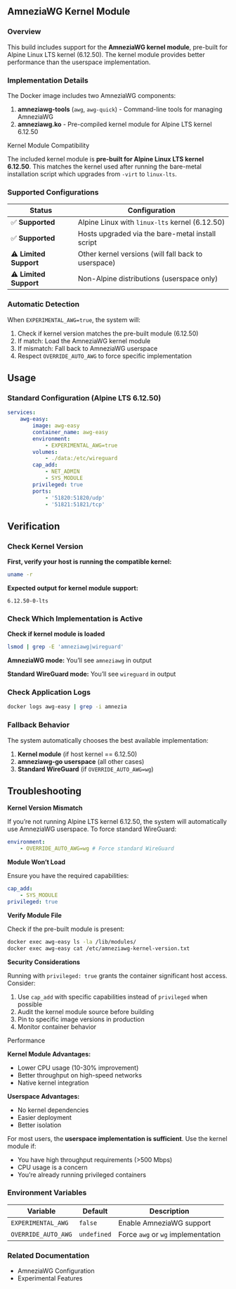 ﻿## AmneziaWG Kernel Module
### Overview

This build includes support for the **AmneziaWG kernel module**, pre-built for Alpine Linux LTS kernel (6.12.50). The kernel module provides better performance than the userspace implementation.

### Implementation Details

The Docker image includes two AmneziaWG components:

1. **amneziawg-tools** (`awg`, `awg-quick`) - Command-line tools for managing AmneziaWG
2. **amneziawg.ko** - Pre-compiled kernel module for Alpine LTS kernel 6.12.50

 Kernel Module Compatibility

The included kernel module is **pre-built for Alpine Linux LTS kernel 6.12.50**. This matches the kernel used after running the bare-metal installation script which upgrades from `-virt` to `linux-lts`.

### Supported Configurations

| Status                 | Configuration                                       |
| ---------------------- | --------------------------------------------------- |
| ✅ **Supported**       | Alpine Linux with `linux-lts` kernel (6.12.50)      |
| ✅ **Supported**       | Hosts upgraded via the bare-metal install script    |
| ⚠️ **Limited Support** | Other kernel versions (will fall back to userspace) |
| ⚠️ **Limited Support** | Non-Alpine distributions (userspace only)           |

### Automatic Detection

When `EXPERIMENTAL_AWG=true`, the system will:

1. Check if kernel version matches the pre-built module (6.12.50)
2. If match: Load the AmneziaWG kernel module
3. If mismatch: Fall back to AmneziaWG userspace
4. Respect `OVERRIDE_AUTO_AWG` to force specific implementation

## Usage

### Standard Configuration (Alpine LTS 6.12.50)

```yaml
services:
    awg-easy:
        image: awg-easy
        container_name: awg-easy
        environment:
            - EXPERIMENTAL_AWG=true
        volumes:
            - ./data:/etc/wireguard
        cap_add:
            - NET_ADMIN
            - SYS_MODULE
        privileged: true
        ports:
            - '51820:51820/udp'
            - '51821:51821/tcp'
```

## Verification

###  Check Kernel Version

**First, verify your host is running the compatible kernel:**

```sh
uname -r
```

**Expected output for kernel module support:**

`6.12.50-0-lts`

###  Check Which Implementation is Active

**Check if kernel module is loaded**

```sh
lsmod | grep -E 'amneziawg|wireguard'
```

**AmneziaWG mode:** You’ll see `amneziawg` in output

**Standard WireGuard mode:** You’ll see `wireguard` in output

### Check Application Logs

```sh
docker logs awg-easy | grep -i amnezia
```

### Fallback Behavior

The system automatically chooses the best available implementation:

1. **Kernel module** (if host kernel == 6.12.50)
2. **amneziawg-go userspace** (all other cases)
3. **Standard WireGuard** (if `OVERRIDE_AUTO_AWG=wg`)

## Troubleshooting

**Kernel Version Mismatch**

If you’re not running Alpine LTS kernel 6.12.50, the system will automatically use AmneziaWG userspace. To force standard WireGuard:

```yaml
environment:
    - OVERRIDE_AUTO_AWG=wg # Force standard WireGuard
```

**Module Won’t Load**

Ensure you have the required capabilities:

```yaml
cap_add:
    - SYS_MODULE
privileged: true
```

**Verify Module File**

Check if the pre-built module is present:

```sh
docker exec awg-easy ls -la /lib/modules/
docker exec awg-easy cat /etc/amneziawg-kernel-version.txt
```

**Security Considerations**

Running with `privileged: true` grants the container significant host access. Consider:

1. Use `cap_add` with specific capabilities instead of `privileged` when possible
2. Audit the kernel module source before building
3. Pin to specific image versions in production
4. Monitor container behavior

 Performance

**Kernel Module Advantages:**

- Lower CPU usage (10-30% improvement)
- Better throughput on high-speed networks
- Native kernel integration

**Userspace Advantages:**

- No kernel dependencies
- Easier deployment
- Better isolation

For most users, the **userspace implementation is sufficient**. Use the kernel module if:

- You have high throughput requirements (&gt;500 Mbps)
- CPU usage is a concern
- You’re already running privileged containers

### Environment Variables

| Variable            | Default     | Description                        |
| ------------------- | ----------- | ---------------------------------- |
| `EXPERIMENTAL_AWG`  | `false`     | Enable AmneziaWG support           |
| `OVERRIDE_AUTO_AWG` | `undefined` | Force `awg` or `wg` implementation |

### Related Documentation

- AmneziaWG Configuration
- Experimental Features
